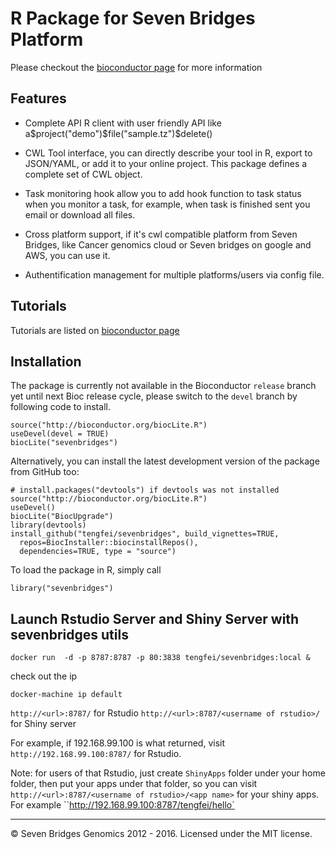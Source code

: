 # R Package for Seven Bridges Platform

<!-- [![Build Status](https://travis-ci.org/road2stat/sevenbridges.png?branch=master)](https://travis-ci.org/tengfei/sevenbridges) -->

Please checkout the [bioconductor page](http://bioconductor.org/packages/3.3/bioc/html/sevenbridges.html) for more information

## Features

- Complete API R client with user friendly API like a$project("demo")$file("sample.tz")$delete()

- CWL Tool interface, you can directly describe your tool in R, export to JSON/YAML, or add it to your online project. This package defines a complete set
of CWL object.

- Task monitoring hook allow you to add hook function to task status when you monitor a task, for example, when task is finished sent you email or download all files.

- Cross platform support, if it's cwl compatible platform from Seven
  Bridges, like Cancer genomics cloud or Seven bridges on google and
  AWS, you can use it.

- Authentification management for multiple platforms/users via config file.


## Tutorials

Tutorials are listed on  [bioconductor page](http://bioconductor.org/packages/3.3/bioc/html/sevenbridges.html)


## Installation

The package is currently not available in the Bioconductor `release` branch yet until next Bioc release cycle, please switch to the `devel` branch by following code to install.

```
source("http://bioconductor.org/biocLite.R")
useDevel(devel = TRUE)
biocLite("sevenbridges")
```

Alternatively, you can install the latest development version of the package from GitHub too:

```
# install.packages("devtools") if devtools was not installed
source("http://bioconductor.org/biocLite.R")
useDevel()
biocLite("BiocUpgrade")
library(devtools)
install_github("tengfei/sevenbridges", build_vignettes=TRUE, 
  repos=BiocInstaller::biocinstallRepos(),
  dependencies=TRUE, type = "source")
```

To load the package in R, simply call

```
library("sevenbridges")
```

## Launch Rstudio Server and Shiny Server with sevenbridges utils

```
docker run  -d -p 8787:8787 -p 80:3838 tengfei/sevenbridges:local &
```

check out the ip

```
docker-machine ip default
```
`http://<url>:8787/` for Rstudio
`http://<url>:8787/<username of rstudio>/` for Shiny server

For example, if 192.168.99.100 is what returned, visit `http://192.168.99.100:8787/` for Rstudio.

Note: for users of that Rstudio, just create `ShinyApps` folder under
your home folder, then put your apps under that folder, so you can
visit `http://<url>:8787/<username of rstudio>/<app name>` for your
shiny apps. For example ``http://192.168.99.100:8787/tengfei/hello`

<hr>

© Seven Bridges Genomics 2012 - 2016. Licensed under the MIT license.
